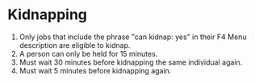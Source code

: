 # Kidnapping

1. Only jobs that include the phrase "can kidnap: yes" in their F4 Menu description are eligible to kidnap.
2. A person can only be held for 15 minutes.
3. Must wait 30 minutes before kidnapping the same individual again.
4. Must wait 5 minutes before kidnapping again.

